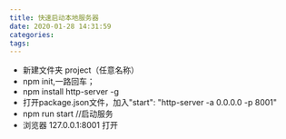 ```yaml
---
title: 快速启动本地服务器
date: 2020-01-28 14:31:59
categories:
tags:
---
```

 - 新建文件夹 project（任意名称）
 - npm init,一路回车；
 - npm install http-server -g 
 - 打开package.json文件，加入"start": "http-server -a 0.0.0.0 -p 8001"
 - npm run start //启动服务
 - 浏览器 127.0.0.1:8001 打开